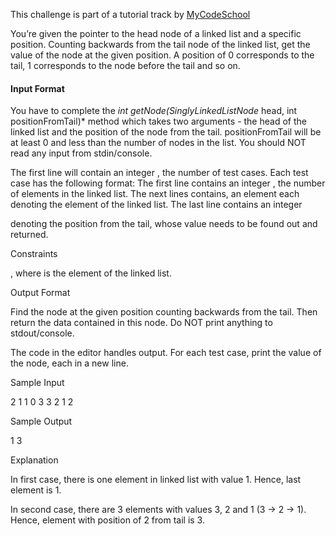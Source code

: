 

This challenge is part of a tutorial track by [MyCodeSchool](https://www.youtube.com/user/mycodeschool)

You’re given the pointer to the head node of a linked list and a specific position. Counting backwards from the tail node of the linked list, get the value of the node at the given position. A position of 0 corresponds to the tail, 1 corresponds to the node before the tail and so on.

#### Input Format

You have to complete the *int getNode(SinglyLinkedListNode* head, int positionFromTail)* method which takes two arguments - the head of the linked list and the position of the node from the tail. positionFromTail will be at least 0 and less than the number of nodes in the list. You should NOT read any input from stdin/console.

The first line will contain an integer
, the number of test cases.
Each test case has the following format:
The first line contains an integer , the number of elements in the linked list.
The next lines contains, an element each denoting the element of the linked list.
The last line contains an integer

denoting the position from the tail, whose value needs to be found out and returned.

Constraints

, where is the
element of the linked list.

Output Format

Find the node at the given position counting backwards from the tail. Then return the data contained in this node. Do NOT print anything to stdout/console.

The code in the editor handles output.
For each test case, print the value of the node, each in a new line.

Sample Input

2
1
1
0
3
3
2
1
2

Sample Output

1
3

Explanation

In first case, there is one element in linked list with value 1. Hence, last element is 1.

In second case, there are 3 elements with values 3, 2 and 1 (3 -> 2 -> 1). Hence, element with position of 2 from tail is 3.
